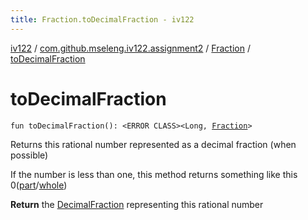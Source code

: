 ```yaml
---
title: Fraction.toDecimalFraction - iv122
---
```


[iv122](../../index.md) / [com.github.mseleng.iv122.assignment2](../index.md) / [Fraction](index.md) / [toDecimalFraction](.)

# toDecimalFraction

`fun toDecimalFraction(): <ERROR CLASS><Long, `[`Fraction`](index.md)`>`

Returns this rational number represented as a decimal fraction (when possible)

If the number is less than one, this method returns something like this 0([part](part.md)/[whole](whole.md))

**Return**
the [DecimalFraction](../-decimal-fraction.md) representing this rational number

